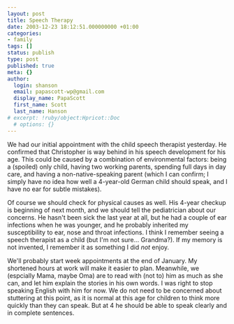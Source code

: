```yaml
---
layout: post
title: Speech Therapy
date: 2003-12-23 18:12:51.000000000 +01:00
categories:
- family
tags: []
status: publish
type: post
published: true
meta: {}
author:
  login: shanson
  email: papascott-wp@gmail.com
  display_name: PapaScott
  first_name: Scott
  last_name: Hanson
# excerpt: !ruby/object:Hpricot::Doc
  # options: {}
---
```

<p>We had our initial appointment with the child speech therapist yesterday. He confirmed that Christopher is way behind in his speech development for his age. This could be caused by a combination of environmental factors: being a (spoiled) only child, having two working parents, spending full days in day care, and having a non-native-speaking parent (which I can confirm; I simply have no idea how well a 4-year-old German child should speak, and I have no ear for subtle mistakes).</p>
<p>Of course we should check for physical causes as well. His 4-year checkup is beginning of next month, and we should tell the pediatrician about our concerns. He hasn't been sick the last year at all, but he had a couple of ear infections when he was younger, and he probably inherited my susceptibility to ear, nose and throat infections. I think I remember seeing a speech therapist as a child (but I'm not sure... Grandma?). If my memory is not invented, I remember it as something I did <em>not</em> enjoy.</p>
<p>We'll probably start week appointments at the end of January. My shortened hours at work will make it easier to plan. Meanwhile, we (espcially Mama, maybe Oma) are to read with (not to) him as much as she can, and let him explain the stories in his own words. I was right to stop speaking English with him for now. We do not need to be concerned about stuttering at this point, as it is normal at this age for children to think more quickly than they can speak. But at 4 he should be able to speak clearly and in complete sentences.</p>
